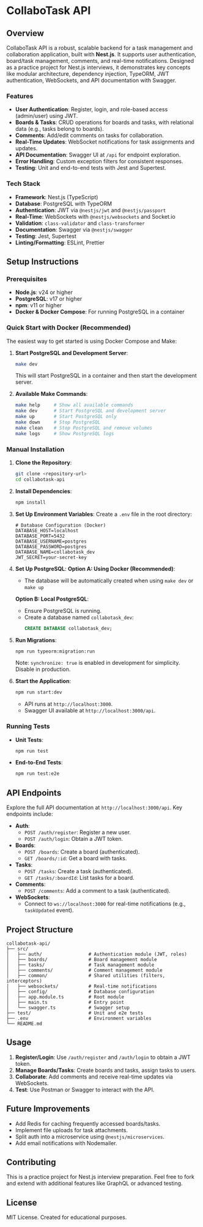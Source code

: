 # CollaboTask API

## Overview
CollaboTask API is a robust, scalable backend for a task management and collaboration application, built with **Nest.js**. It supports user authentication, board/task management, comments, and real-time notifications. Designed as a practice project for Nest.js interviews, it demonstrates key concepts like modular architecture, dependency injection, TypeORM, JWT authentication, WebSockets, and API documentation with Swagger.

### Features
- **User Authentication**: Register, login, and role-based access (admin/user) using JWT.
- **Boards & Tasks**: CRUD operations for boards and tasks, with relational data (e.g., tasks belong to boards).
- **Comments**: Add/edit comments on tasks for collaboration.
- **Real-Time Updates**: WebSocket notifications for task assignments and updates.
- **API Documentation**: Swagger UI at `/api` for endpoint exploration.
- **Error Handling**: Custom exception filters for consistent responses.
- **Testing**: Unit and end-to-end tests with Jest and Supertest.

### Tech Stack
- **Framework**: Nest.js (TypeScript)
- **Database**: PostgreSQL with TypeORM
- **Authentication**: JWT via `@nestjs/jwt` and `@nestjs/passport`
- **Real-Time**: WebSockets with `@nestjs/websockets` and Socket.io
- **Validation**: `class-validator` and `class-transformer`
- **Documentation**: Swagger via `@nestjs/swagger`
- **Testing**: Jest, Supertest
- **Linting/Formatting**: ESLint, Prettier

## Setup Instructions

### Prerequisites
- **Node.js**: v24 or higher
- **PostgreSQL**: v17 or higher
- **npm**: v11 or higher
- **Docker & Docker Compose**: For running PostgreSQL in a container

### Quick Start with Docker (Recommended)
The easiest way to get started is using Docker Compose and Make:

1. **Start PostgreSQL and Development Server**:
   ```bash
   make dev
   ```
   This will start PostgreSQL in a container and then start the development server.

2. **Available Make Commands**:
   ```bash
   make help     # Show all available commands
   make dev      # Start PostgreSQL and development server
   make up       # Start PostgreSQL only
   make down     # Stop PostgreSQL
   make clean    # Stop PostgreSQL and remove volumes
   make logs     # Show PostgreSQL logs
   ```

### Manual Installation
1. **Clone the Repository**:
   ```bash
   git clone <repository-url>
   cd collabotask-api
   ```

2. **Install Dependencies**:
   ```bash
   npm install
   ```

3. **Set Up Environment Variables**:
   Create a `.env` file in the root directory:
   ```env
   # Database Configuration (Docker)
   DATABASE_HOST=localhost
   DATABASE_PORT=5432
   DATABASE_USERNAME=postgres
   DATABASE_PASSWORD=postgres
   DATABASE_NAME=collabotask_dev
   JWT_SECRET=your-secret-key
   ```

4. **Set Up PostgreSQL**:
   **Option A: Using Docker (Recommended)**:
   - The database will be automatically created when using `make dev` or `make up`
   
   **Option B: Local PostgreSQL**:
   - Ensure PostgreSQL is running.
   - Create a database named `collabotask_dev`:
     ```sql
     CREATE DATABASE collabotask_dev;
     ```

5. **Run Migrations**:
   ```bash
   npm run typeorm:migration:run
   ```
   Note: `synchronize: true` is enabled in development for simplicity. Disable in production.

6. **Start the Application**:
   ```bash
   npm run start:dev
   ```
   - API runs at `http://localhost:3000`.
   - Swagger UI available at `http://localhost:3000/api`.

### Running Tests
- **Unit Tests**:
  ```bash
  npm run test
  ```
- **End-to-End Tests**:
  ```bash
  npm run test:e2e
  ```

## API Endpoints
Explore the full API documentation at `http://localhost:3000/api`. Key endpoints include:
- **Auth**:
  - `POST /auth/register`: Register a new user.
  - `POST /auth/login`: Obtain a JWT token.
- **Boards**:
  - `POST /boards`: Create a board (authenticated).
  - `GET /boards/:id`: Get a board with tasks.
- **Tasks**:
  - `POST /tasks`: Create a task (authenticated).
  - `GET /tasks/:boardId`: List tasks for a board.
- **Comments**:
  - `POST /comments`: Add a comment to a task (authenticated).
- **WebSockets**:
  - Connect to `ws://localhost:3000` for real-time notifications (e.g., `taskUpdated` event).

## Project Structure
```
collabotask-api/
├── src/
│   ├── auth/                 # Authentication module (JWT, roles)
│   ├── boards/               # Board management module
│   ├── tasks/                # Task management module
│   ├── comments/             # Comment management module
│   ├── common/               # Shared utilities (filters, interceptors)
│   ├── websockets/           # Real-time notifications
│   ├── config/               # Database configuration
│   ├── app.module.ts         # Root module
│   ├── main.ts               # Entry point
│   └── swagger.ts            # Swagger setup
├── test/                     # Unit and e2e tests
├── .env                      # Environment variables
└── README.md
```

## Usage
1. **Register/Login**: Use `/auth/register` and `/auth/login` to obtain a JWT token.
2. **Manage Boards/Tasks**: Create boards and tasks, assign tasks to users.
3. **Collaborate**: Add comments and receive real-time updates via WebSockets.
4. **Test**: Use Postman or Swagger to interact with the API.

## Future Improvements
- Add Redis for caching frequently accessed boards/tasks.
- Implement file uploads for task attachments.
- Split auth into a microservice using `@nestjs/microservices`.
- Add email notifications with Nodemailer.

## Contributing
This is a practice project for Nest.js interview preparation. Feel free to fork and extend with additional features like GraphQL or advanced testing.

## License
MIT License. Created for educational purposes.
